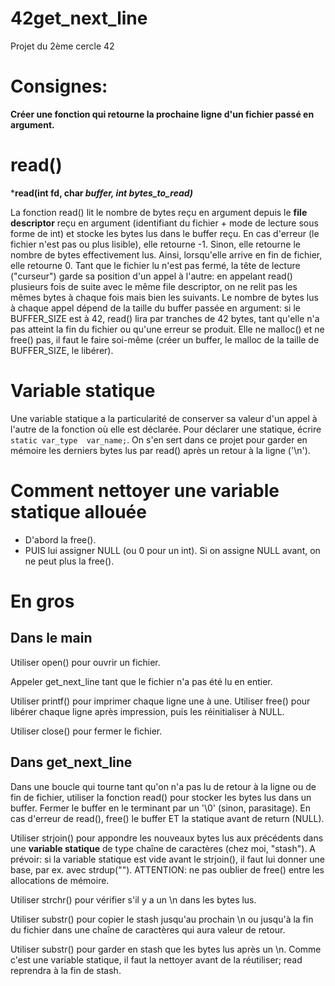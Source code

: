 # 42get_next_line
Projet du 2ème cercle 42

# Consignes:
**Créer une fonction qui retourne la prochaine ligne d'un fichier passé en argument.**

# read()
***read(int fd, char *buffer, int bytes_to_read)***

La fonction read() lit le nombre de bytes reçu en argument depuis le **file descriptor** reçu en argument (identifiant du fichier + mode de lecture sous forme de int) et stocke les bytes lus dans le buffer reçu. 
En cas d'erreur (le fichier n'est pas ou plus lisible), elle retourne -1. Sinon, elle retourne le nombre de bytes effectivement lus. Ainsi, lorsqu'elle arrive en fin de fichier, elle retourne 0.
Tant que le fichier lu n'est pas fermé, la tête de lecture ("curseur") garde sa position d'un appel à l'autre: en appelant read() plusieurs fois de suite avec le même file descriptor, on ne relit pas les mêmes bytes à chaque fois mais bien les suivants. Le nombre de bytes lus à chaque appel dépend de la taille du buffer passée en argument: si le BUFFER_SIZE est à 42, read() lira par tranches de 42 bytes, tant qu'elle n'a pas atteint la fin du fichier ou qu'une erreur se produit.
Elle ne malloc() et ne free() pas, il faut le faire soi-même (créer un buffer, le malloc de la taille de BUFFER_SIZE, le libérer).

# Variable statique
Une variable statique a la particularité de conserver sa valeur d'un appel à l'autre de la fonction où elle est déclarée. Pour déclarer une statique, écrire ``static var_type	var_name;``. 
On s'en sert dans ce projet pour garder en mémoire les derniers bytes lus par read() après un retour à la ligne ('\n').

# Comment nettoyer une variable statique allouée
- D'abord la free().
- PUIS lui assigner NULL (ou 0 pour un int).
Si on assigne NULL avant, on ne peut plus la free(). 


# En gros
## Dans le main
Utiliser open() pour ouvrir un fichier.

Appeler get_next_line tant que le fichier n'a pas été lu en entier.

Utiliser printf() pour imprimer chaque ligne une à une. Utiliser free() pour libérer chaque ligne après impression, puis les réinitialiser à NULL.

Utiliser close() pour fermer le fichier.

## Dans get_next_line
Dans une boucle qui tourne tant qu'on n'a pas lu de retour à la ligne ou de fin de fichier, utiliser la fonction read() pour stocker les bytes lus dans un buffer. Fermer le buffer en le terminant par un '\0' (sinon, parasitage). En cas d'erreur de read(), free() le buffer ET la statique avant de return (NULL).

Utiliser strjoin() pour appondre les nouveaux bytes lus aux précédents dans une **variable statique** de type chaîne de caractères (chez moi, "stash"). A prévoir: si la variable statique est vide avant le strjoin(), il faut lui donner une base, par ex. avec strdup(""). ATTENTION: ne pas oublier de free() entre les allocations de mémoire.

Utiliser strchr() pour vérifier s'il y a un \n dans les bytes lus.

Utiliser substr() pour copier le stash jusqu'au prochain \n ou jusqu'à la fin du fichier dans une chaîne de caractères qui aura valeur de retour.

Utiliser substr() pour garder en stash que les bytes lus après un \n. Comme c'est une variable statique, il faut la nettoyer avant de la réutiliser; read reprendra à la fin de stash.
